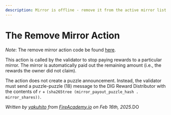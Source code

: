```yaml
---
description: Mirror is offline - remove it from the active mirror list
---
```


# The Remove Mirror Action

_Note_: The remove mirror action code be found [here](https://github.com/Yakuhito/slot-machine/blob/master/puzzles/actions/dig/remove_mirror.clsp).

This action is called by the validator to stop paying rewards to a particular mirror. The mirror is automatically paid out the remaining amount (i.e., the rewards the owner did not claim).

The action does not create a puzzle announcement. Instead, the validator must send a puzzle-puzzle (18) message to the DIG Reward Distributor with the contents of `r`  + `(sha265tree (mirror_payout_puzzle_hash . mirror_shares))`.

_Written by_ [_yakuhito_](https://x.com/yakuh1t0) _from_ [_FireAcademy.io_](https://fireacademy.io/) _on Feb 16th, 2025._&#x44;O
